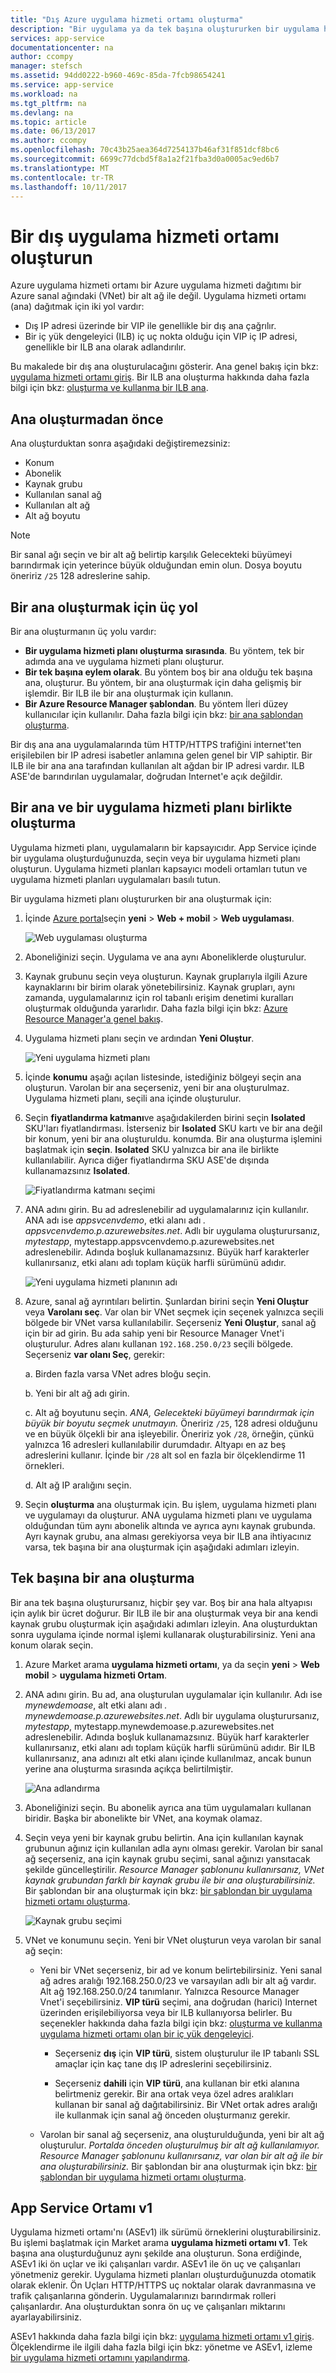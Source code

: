 ```yaml
---
title: "Dış Azure uygulama hizmeti ortamı oluşturma"
description: "Bir uygulama ya da tek başına oluştururken bir uygulama hizmeti ortamının nasıl oluşturulacağı açıklanmaktadır"
services: app-service
documentationcenter: na
author: ccompy
manager: stefsch
ms.assetid: 94dd0222-b960-469c-85da-7fcb98654241
ms.service: app-service
ms.workload: na
ms.tgt_pltfrm: na
ms.devlang: na
ms.topic: article
ms.date: 06/13/2017
ms.author: ccompy
ms.openlocfilehash: 70c43b25aea364d7254137b46af31f851dcf8bc6
ms.sourcegitcommit: 6699c77dcbd5f8a1a2f21fba3d0a0005ac9ed6b7
ms.translationtype: MT
ms.contentlocale: tr-TR
ms.lasthandoff: 10/11/2017
---
```

# <a name="create-an-external-app-service-environment"></a>Bir dış uygulama hizmeti ortamı oluşturun #

Azure uygulama hizmeti ortamı bir Azure uygulama hizmeti dağıtımı bir Azure sanal ağındaki (VNet) bir alt ağ ile değil. Uygulama hizmeti ortamı (ana) dağıtmak için iki yol vardır:

- Dış IP adresi üzerinde bir VIP ile genellikle bir dış ana çağrılır.
- Bir iç yük dengeleyici (ILB) iç uç nokta olduğu için VIP iç IP adresi, genellikle bir ILB ana olarak adlandırılır.

Bu makalede bir dış ana oluşturulacağını gösterir. Ana genel bakış için bkz: [uygulama hizmeti ortamı giriş][Intro]. Bir ILB ana oluşturma hakkında daha fazla bilgi için bkz: [oluşturma ve kullanma bir ILB ana][MakeILBASE].

## <a name="before-you-create-your-ase"></a>Ana oluşturmadan önce ##

Ana oluşturduktan sonra aşağıdaki değiştiremezsiniz:

- Konum
- Abonelik
- Kaynak grubu
- Kullanılan sanal ağ
- Kullanılan alt ağ
- Alt ağ boyutu

> [!NOTE]
> Bir sanal ağı seçin ve bir alt ağ belirtip karşılık Gelecekteki büyümeyi barındırmak için yeterince büyük olduğundan emin olun. Dosya boyutu öneririz `/25` 128 adreslerine sahip.
>

## <a name="three-ways-to-create-an-ase"></a>Bir ana oluşturmak için üç yol ##

Bir ana oluşturmanın üç yolu vardır:

- **Bir uygulama hizmeti planı oluşturma sırasında**. Bu yöntem, tek bir adımda ana ve uygulama hizmeti planı oluşturur.
- **Bir tek başına eylem olarak**. Bu yöntem boş bir ana olduğu tek başına ana, oluşturur. Bu yöntem, bir ana oluşturmak için daha gelişmiş bir işlemdir. Bir ILB ile bir ana oluşturmak için kullanın.
- **Bir Azure Resource Manager şablondan**. Bu yöntem İleri düzey kullanıcılar için kullanılır. Daha fazla bilgi için bkz: [bir ana şablondan oluşturma][MakeASEfromTemplate].

Bir dış ana ana uygulamalarında tüm HTTP/HTTPS trafiğini internet'ten erişilebilen bir IP adresi isabetler anlamına gelen genel bir VIP sahiptir. Bir ILB ile bir ana ana tarafından kullanılan alt ağdan bir IP adresi vardır. ILB ASE'de barındırılan uygulamalar, doğrudan Internet'e açık değildir.

## <a name="create-an-ase-and-an-app-service-plan-together"></a>Bir ana ve bir uygulama hizmeti planı birlikte oluşturma ##

Uygulama hizmeti planı, uygulamaların bir kapsayıcıdır. App Service içinde bir uygulama oluşturduğunuzda, seçin veya bir uygulama hizmeti planı oluşturun. Uygulama hizmeti planları kapsayıcı modeli ortamları tutun ve uygulama hizmeti planları uygulamaları basılı tutun.

Bir uygulama hizmeti planı oluştururken bir ana oluşturmak için:

1. İçinde [Azure portal](https://portal.azure.com/)seçin **yeni** > **Web + mobil** > **Web uygulaması**.

    ![Web uygulaması oluşturma][1]

2. Aboneliğinizi seçin. Uygulama ve ana aynı Aboneliklerde oluşturulur.

3. Kaynak grubunu seçin veya oluşturun. Kaynak gruplarıyla ilgili Azure kaynaklarını bir birim olarak yönetebilirsiniz. Kaynak grupları, aynı zamanda, uygulamalarınız için rol tabanlı erişim denetimi kuralları oluşturmak olduğunda yararlıdır. Daha fazla bilgi için bkz: [Azure Resource Manager'a genel bakış][ARMOverview].

4. Uygulama hizmeti planı seçin ve ardından **Yeni Oluştur**.

    ![Yeni uygulama hizmeti planı][2]

5. İçinde **konumu** aşağı açılan listesinde, istediğiniz bölgeyi seçin ana oluşturun. Varolan bir ana seçerseniz, yeni bir ana oluşturulmaz. Uygulama hizmeti planı, seçili ana içinde oluşturulur. 

6. Seçin **fiyatlandırma katmanı**ve aşağıdakilerden birini seçin **Isolated** SKU'ları fiyatlandırması. İsterseniz bir **Isolated** SKU kartı ve bir ana değil bir konum, yeni bir ana oluşturuldu. konumda. Bir ana oluşturma işlemini başlatmak için **seçin**. **Isolated** SKU yalnızca bir ana ile birlikte kullanılabilir. Ayrıca diğer fiyatlandırma SKU ASE'de dışında kullanamazsınız **Isolated**.

    ![Fiyatlandırma katmanı seçimi][3]

7. ANA adını girin. Bu ad adreslenebilir ad uygulamalarınız için kullanılır. ANA adı ise _appsvcenvdemo_, etki alanı adı *. appsvcenvdemo.p.azurewebsites.net*. Adlı bir uygulama oluşturursanız, *mytestapp*, mytestapp.appsvcenvdemo.p.azurewebsites.net adreslenebilir. Adında boşluk kullanamazsınız. Büyük harf karakterler kullanırsanız, etki alanı adı toplam küçük harfli sürümünü adıdır.

    ![Yeni uygulama hizmeti planının adı][4]

8. Azure, sanal ağ ayrıntıları belirtin. Şunlardan birini seçin **Yeni Oluştur** veya **Varolanı seç**. Var olan bir VNet seçmek için seçenek yalnızca seçili bölgede bir VNet varsa kullanılabilir. Seçerseniz **Yeni Oluştur**, sanal ağ için bir ad girin. Bu ada sahip yeni bir Resource Manager Vnet'i oluşturulur. Adres alanı kullanan `192.168.250.0/23` seçili bölgede. Seçerseniz **var olanı Seç**, gerekir:

    a. Birden fazla varsa VNet adres bloğu seçin.

    b. Yeni bir alt ağ adı girin.

    c. Alt ağ boyutunu seçin. *ANA, Gelecekteki büyümeyi barındırmak için büyük bir boyutu seçmek unutmayın.* Öneririz `/25`, 128 adresi olduğunu ve en büyük ölçekli bir ana işleyebilir. Öneririz yok `/28`, örneğin, çünkü yalnızca 16 adresleri kullanılabilir durumdadır. Altyapı en az beş adreslerini kullanır. İçinde bir `/28` alt sol en fazla bir ölçeklendirme 11 örnekleri.

    d. Alt ağ IP aralığını seçin.

9. Seçin **oluşturma** ana oluşturmak için. Bu işlem, uygulama hizmeti planı ve uygulamayı da oluşturur. ANA uygulama hizmeti planı ve uygulama olduğundan tüm aynı abonelik altında ve ayrıca aynı kaynak grubunda. Ayrı kaynak grubu, ana alması gerekiyorsa veya bir ILB ana ihtiyacınız varsa, tek başına bir ana oluşturmak için aşağıdaki adımları izleyin.

## <a name="create-an-ase-by-itself"></a>Tek başına bir ana oluşturma ##

Bir ana tek başına oluşturursanız, hiçbir şey var. Boş bir ana hala altyapısı için aylık bir ücret doğurur. Bir ILB ile bir ana oluşturmak veya bir ana kendi kaynak grubu oluşturmak için aşağıdaki adımları izleyin. Ana oluşturduktan sonra uygulama içinde normal işlemi kullanarak oluşturabilirsiniz. Yeni ana konum olarak seçin.

1. Azure Market arama **uygulama hizmeti ortamı**, ya da seçin **yeni** > **Web mobil** > **uygulama hizmeti Ortam**. 

2. ANA adını girin. Bu ad, ana oluşturulan uygulamalar için kullanılır. Adı ise *mynewdemoase*, alt etki alanı adı *. mynewdemoase.p.azurewebsites.net*. Adlı bir uygulama oluşturursanız, *mytestapp*, mytestapp.mynewdemoase.p.azurewebsites.net adreslenebilir. Adında boşluk kullanamazsınız. Büyük harf karakterler kullanırsanız, etki alanı adı toplam küçük harfli sürümünü adıdır. Bir ILB kullanırsanız, ana adınızı alt etki alanı içinde kullanılmaz, ancak bunun yerine ana oluşturma sırasında açıkça belirtilmiştir.

    ![Ana adlandırma][5]

3. Aboneliğinizi seçin. Bu abonelik ayrıca ana tüm uygulamaları kullanan biridir. Başka bir abonelikte bir VNet, ana koymak olamaz.

4. Seçin veya yeni bir kaynak grubu belirtin. Ana için kullanılan kaynak grubunun ağınız için kullanılan adla aynı olması gerekir. Varolan bir sanal ağ seçerseniz, ana için kaynak grubu seçimi, sanal ağınızı yansıtacak şekilde güncelleştirilir. *Resource Manager şablonunu kullanırsanız, VNet kaynak grubundan farklı bir kaynak grubu ile bir ana oluşturabilirsiniz.* Bir şablondan bir ana oluşturmak için bkz: [bir şablondan bir uygulama hizmeti ortamı oluşturma][MakeASEfromTemplate].

    ![Kaynak grubu seçimi][6]

5. VNet ve konumunu seçin. Yeni bir VNet oluşturun veya varolan bir sanal ağ seçin: 

    * Yeni bir VNet seçerseniz, bir ad ve konum belirtebilirsiniz. Yeni sanal ağ adres aralığı 192.168.250.0/23 ve varsayılan adlı bir alt ağ vardır. Alt ağ 192.168.250.0/24 tanımlanır. Yalnızca Resource Manager Vnet'i seçebilirsiniz. **VIP türü** seçimi, ana doğrudan (harici) Internet üzerinden erişilebiliyorsa veya bir ILB kullanıyorsa belirler. Bu seçenekler hakkında daha fazla bilgi için bkz: [oluşturma ve kullanma uygulama hizmeti ortamı olan bir iç yük dengeleyici][MakeILBASE]. 

      * Seçerseniz **dış** için **VIP türü**, sistem oluşturulur ile IP tabanlı SSL amaçlar için kaç tane dış IP adreslerini seçebilirsiniz. 
    
      * Seçerseniz **dahili** için **VIP türü**, ana kullanan bir etki alanına belirtmeniz gerekir. Bir ana ortak veya özel adres aralıkları kullanan bir sanal ağ dağıtabilirsiniz. Bir VNet ortak adres aralığı ile kullanmak için sanal ağ önceden oluşturmanız gerekir. 
    
    * Varolan bir sanal ağ seçerseniz, ana oluşturulduğunda, yeni bir alt ağ oluşturulur. *Portalda önceden oluşturulmuş bir alt ağ kullanılamıyor. Resource Manager şablonunu kullanırsanız, var olan bir alt ağ ile bir ana oluşturabilirsiniz.* Bir şablondan bir ana oluşturmak için bkz: [bir şablondan bir uygulama hizmeti ortamı oluşturma][MakeASEfromTemplate].

## <a name="app-service-environment-v1"></a>App Service Ortamı v1 ##

Uygulama hizmeti ortamı'nı (ASEv1) ilk sürümü örneklerini oluşturabilirsiniz. Bu işlemi başlatmak için Market arama **uygulama hizmeti ortamı v1**. Tek başına ana oluşturduğunuz aynı şekilde ana oluşturun. Sona erdiğinde, ASEv1 iki ön uçlar ve iki çalışanları vardır. ASEv1 ile ön uç ve çalışanları yönetmeniz gerekir. Uygulama hizmeti planları oluşturduğunuzda otomatik olarak eklenir. Ön Uçları HTTP/HTTPS uç noktalar olarak davranmasına ve trafik çalışanlarına gönderin. Uygulamalarınızı barındırmak rolleri çalışanlardır. Ana oluşturduktan sonra ön uç ve çalışanları miktarını ayarlayabilirsiniz. 

ASEv1 hakkında daha fazla bilgi için bkz: [uygulama hizmeti ortamı v1 giriş][ASEv1Intro]. Ölçeklendirme ile ilgili daha fazla bilgi için bkz: yönetme ve ASEv1, izleme [bir uygulama hizmeti ortamını yapılandırma][ConfigureASEv1].

<!--Image references-->
[1]: ./media/how_to_create_an_external_app_service_environment/createexternalase-create.png
[2]: ./media/how_to_create_an_external_app_service_environment/createexternalase-aspcreate.png
[3]: ./media/how_to_create_an_external_app_service_environment/createexternalase-pricing.png
[4]: ./media/how_to_create_an_external_app_service_environment/createexternalase-embeddedcreate.png
[5]: ./media/how_to_create_an_external_app_service_environment/createexternalase-standalonecreate.png
[6]: ./media/how_to_create_an_external_app_service_environment/createexternalase-network.png



<!--Links-->
[Intro]: ./intro.md
[MakeExternalASE]: ./create-external-ase.md
[MakeASEfromTemplate]: ./create-from-template.md
[MakeILBASE]: ./create-ilb-ase.md
[ASENetwork]: ./network-info.md
[UsingASE]: ./using-an-ase.md
[UDRs]: ../../virtual-network/virtual-networks-udr-overview.md
[NSGs]: ../../virtual-network/virtual-networks-nsg.md
[ConfigureASEv1]: app-service-web-configure-an-app-service-environment.md
[ASEv1Intro]: app-service-app-service-environment-intro.md
[webapps]: ../app-service-web-overview.md
[mobileapps]: ../../app-service-mobile/app-service-mobile-value-prop.md
[Functions]: ../../azure-functions/index.yml
[Pricing]: http://azure.microsoft.com/pricing/details/app-service/
[ARMOverview]: ../../azure-resource-manager/resource-group-overview.md
